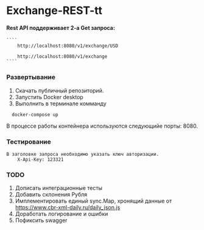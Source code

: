 # Exchange-REST-tt

#### Rest API поддерживает 2-а Get запроса:
    ````
        http://localhost:8080/v1/exchange/USD
    
        http://localhost:8080/v1/exchange
    ````

### Развертывание 
  1. Скачать публичный репозиторий.
  2. Запустить Docker desktop
  3. Выполнить в терминале комманду 
  ````
    docker-compose up
  ````
  В процессе работы контейнера используются следующийе порты: 8080. 

### Тестирование 
    В заголовке запроса необходимо указать ключ авторизации.
        X-Api-Key: 123321

### TODO 
  1. Дописать интеграционные тесты
  2. Добавить склонения Рубля
  3. Имплементировать единый sync.Map, хронящий данные от https://www.cbr-xml-daily.ru/daily_json.js
  4. Доработать логирование и ошибки  
  5. Пофиксить swagger